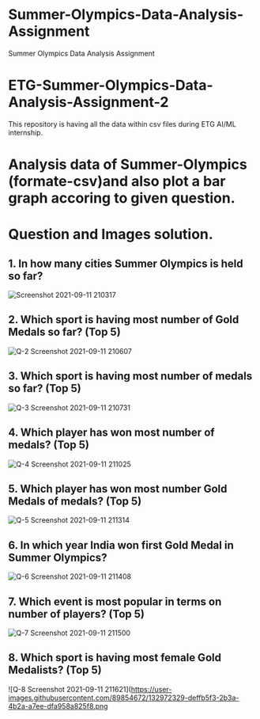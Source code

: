 # Summer-Olympics-Data-Analysis-Assignment
Summer Olympics Data Analysis Assignment
# ETG-Summer-Olympics-Data-Analysis-Assignment-2
This repository is having all the data within csv files during ETG AI/ML internship.
# Analysis data of Summer-Olympics (formate-csv)and also plot a bar graph accoring to given question.

# Question and Images solution. 
## 1. In how many cities Summer Olympics is held so far?
![Screenshot 2021-09-11 210317](https://user-images.githubusercontent.com/89854672/132972272-d59fa90f-4941-4d85-9f16-71bb540c281c.png)
## 2. Which sport is having most number of Gold Medals so far? (Top 5)
![Q-2 Screenshot 2021-09-11 210607](https://user-images.githubusercontent.com/89854672/132972288-3c83da68-e10a-42d9-b8c4-9ba3dfa7edf5.png)
## 3. Which sport is having most number of medals so far? (Top 5)
![Q-3 Screenshot 2021-09-11 210731](https://user-images.githubusercontent.com/89854672/132972298-393d5e01-4028-4bea-ab31-4f17d8f107af.png)
## 4. Which player has won most number of medals? (Top 5)
![Q-4 Screenshot 2021-09-11 211025](https://user-images.githubusercontent.com/89854672/132972303-f516f23b-642d-4b0b-99ab-5e28dda05b37.png)
## 5. Which player has won most number Gold Medals of medals? (Top 5)
![Q-5 Screenshot 2021-09-11 211314](https://user-images.githubusercontent.com/89854672/132972310-ae80b948-749f-4506-aa34-558468badb85.png)
## 6. In which year India won first Gold Medal in Summer Olympics?
![Q-6 Screenshot 2021-09-11 211408](https://user-images.githubusercontent.com/89854672/132972317-4a9ccaf2-30a7-423b-8b31-6f31e3f4b1f1.png)
## 7. Which event is most popular in terms on number of players? (Top 5)
![Q-7 Screenshot 2021-09-11 211500](https://user-images.githubusercontent.com/89854672/132972325-4e08358e-fa8b-4fb3-8466-ef09bfb8b32c.png)
## 8. Which sport is having most female Gold Medalists? (Top 5)
![Q-8 Screenshot 2021-09-11 211621](https://user-images.githubusercontent.com/89854672/132972329-deffb5f3-2b3a-4b2a-a7ee-dfa958a825f8.png


